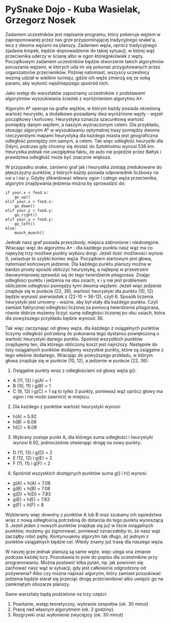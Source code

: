 # PySnake Dojo - Kuba Wasielak, Grzegorz Nosek 

Zadaniem uczestników jest napisanie programu, który pokieruje wężem w zaproponowanej przez nas grze przypominającej tradycyjnego snake'a, lecz z dwoma wężami na planszy. Zadaniem węża, oprócz tradycyjnego zjadania kropek, będzie doprowadzenie do takiej sytuacji, w której wąż przeciwnika uderzy w ścianę albo w ogon któregokolwiek z węży. Początkowym zadaniem uczestników będzie stworzenie takich algorytmów poruszania wężami, w których uda im się pokonać przygotowanych przez organizatorów przeciwników. Później natomiast, wszyscy uczestnicy wezmą udział w wielkim turnieju, gdzie ich węże zmierzą się ze sobą parami, aby wyłonić najsilniejszego spośród nich.

Jako wstęp do warsztatów zapoznamy uczestników z podstawami algorytmów wyszukiwania ścieżek z wyróżnieniem algorytmu A*.

Algorytm A* operuje na grafie węzłów, w którym każdy posiada określoną wartość heurystki, a dodatkowo posiadamy dwa wyróżnione węzły - węzeł początkowy i końcowy. Heurystyka oznacza szacunkową wartość pomiędzy danym węzłem, a naszym wyznaczonym celem. Dla przykładu, stosując algorytm A* w wyszukiwaniu optymalnej trasy pomiędzy dwoma rzeczywistymi mapami heurystyką dla każdego miasta jest geograficzna odległość pomiędzy nim samym, a celem. Tak więc odległość heurystki dla Gdyni, podczas gdy chcemy się dostać do Sztokholmu wynosi 536 km. Heurystka jednak nie uwzględnia faktu, że auto nie pojedzie przez Bałtyk i prawdziwa odległość może być znacznie większa.

W przypadku snake, zarówno graf jak i heurystka zostają zredukowane do płaszczyzny punktów, z których każdy posiada odpowiednik liczbowy na osi x i osi y. Gdyby zlikwidować własny ogon i całego węża przeciwnika, algorytm znajdywania jedzenia można by sprowadzić do:

	if your.x < food.x:
		go_up()
	elif your.x > food.x:
		go_down()
	elif your.y < food.y:
		go_right()
	elif your.y > food.y:
		go_left()
	else:
		munch_munch()

Jednak nasz graf posiada przeszkody, miejsca zabronione i niedostępne. Wracając więc do algorytmu A* : dla każdego punktu nasz wąż ma co najwyżej trzy możliwe punkty wyboru drogi. Jeżeli ilość możliwości wynosi 0, zwiastuje to szybki koniec węża. Początkiem startowym jest głowa, natomiast końcowym jedzenie. Dla każdego punktu planszy można w bardzo prosty sposób obliczyć heurystykę, a najlepiej w przestrzeni dwuwymiarowej sprawdzi się do tego twierdzenie pitagorasa. Znając odległości punktu i jedzenia na obu osiach, x i y nie jest problemem obliczenie odległości pomiędzy tymi dwoma węzłami. Jeżeli więc jedzenie znajduje się w punkcie (22, 36), wartość heurystyki dla punktu (10, 12) będzie wynosić pierwiastek z (22-10 + 36-12), czyli 6. Sposób liczenia heurystyki jest umowny - ważne, aby był stały dla każdego punktu. Czyli zamiast faktycznej odległości liczonej za pomocą twierdzenia pitagorasa, równie dobrze możemy liczyć sumę odległości liczonej po obu osiach, która dla powyższego przykładu będzie wynosić 36.

Tak więc zaczynając od głowy węża. dla każdego z osiągalnych punktów liczymy odległość potrzebną do pokonania tego dystansu powiększoną o wartość heurystyki danego punktu. Spośród wszystkich punktów znajdujemy ten, dla którego obliczony koszt jest najniższy. Następnie do listy osiągalnych punktów dodajemy wszystkie punkty, które są osiągalne z tego właśnie dodanego. Wracając do powyższego przkładu, w którym głowa znajduje się w punkcie (10, 12), a jedzenie w punkcie (22, 36):
 1. Osiągalne punkty wraz z odległościami od głowy węża g():
 - A (11, 12) i g(A) = 1
 - B (10, 11) i g(B) = 1
 - C (9, 12) i g(C) = 1
 są to tylko 3 punkty, ponieważ wąż oprócz głowy ma ogon i nie może zawrócić w miejscu.
 2. Dla każdego z punktów wartość heurystyki wynosi:
 - h(A) = 5.92
 - h(B) = 6.08
 - h(C) = 6.08
3. Wybrany zostaje punkt A, dla którego suma odległości i heurystyki wynosi 6.92, jednocześnie otwierając drogę na nowy punkty:
- D (11, 13) i g(D) = 2
- E (12, 12) i g(E) = 2
- F (11, 11) i g(F) = 2
4. Spośród wszystkich dostępnych punktów suma g() i h() wynosi:
- g(A) + h(A) = 7.08
- g(B) + h(B) = 7.08
- g(D) + h(D) = 7.83
- g(E) + h(E) = 7.83
- g(F) + h(F) = 8

Wybieramy więc dowolny z punktów A lub B oraz szukamy ich sąsiedztwa wraz z nową odległością potrzebną do dotarcia do tego punktu wynoszącą 3. Jeżeli jeden z nowych punktów znajduje się już w liście osiągalnych punktów, możemy go zignorować, ponieważ oznaczałoby to, że nasz wąż zacząłby robić pętlę. Kontynuujemy algorytm tak długo, aż jednym z punktów osiągalnych będzie cel. Wtedy znamy już trasę dla naszego węża.

W naszej grze jednak planszą są same węże, więc ulega ona zmianie podczas każdej tury. Pozostawia to pole do popisu dla uczestników przy programowaniu. Można postawić kilka pytań, np. jak powinien się zachować nasz wąż w sytuacji, gdy jest całkowicie odgrodzony od pożywienia? Albo czy można napisać algorytm, który zamiast poszukiwać jedzenia będzie starał się przeciąć drogę przeciwnikowi albo uwięzić go na zamkniętym obszarze planszy.

Same warsztaty będą podzielone na trzy części:
1. Powitanie, wstęp teoretyczny, wybranie zespołów (ok. 30 minut)
2. Pracę nad własnym algorytmem (ok. 2 godziny).
3. Rozgrywki oraz wyłonienie zwycięzcy (ok. 30 minut)
